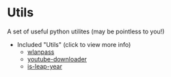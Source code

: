 # Utils
A set of useful python utilites (may be pointless to you!)

- Included "Utils" (click to view more info)
  - [wlanpass](info/wlan.md)
  - [youtube-downloader](info/ytd.md)
  - [is-leap-year](info/leap.md)
